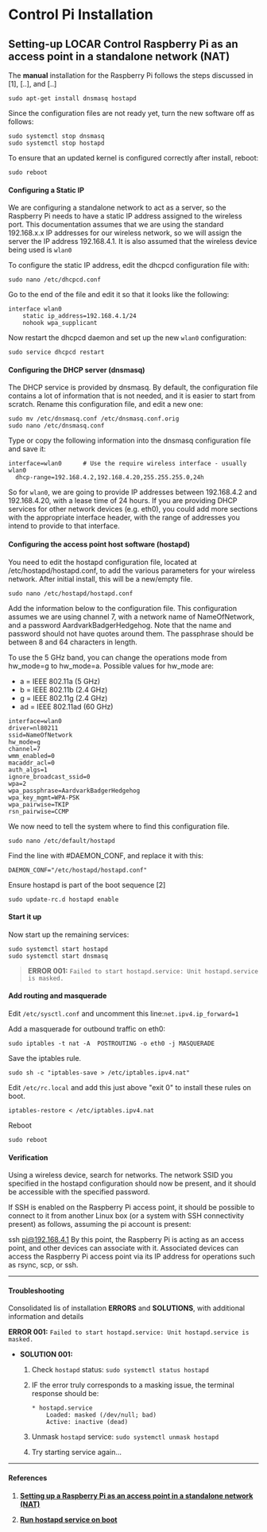 # Control Pi Installation
## Setting-up LOCAR Control Raspberry Pi as an access point in a standalone network (NAT)

The **manual** installation for the Raspberry Pi follows the steps discussed in [1], [..], and [..]
```
sudo apt-get install dnsmasq hostapd
```
Since the configuration files are not ready yet, turn the new software off as follows:
```
sudo systemctl stop dnsmasq
sudo systemctl stop hostapd
```
To ensure that an updated kernel is configured correctly after install, reboot:
```
sudo reboot
```

#### Configuring a Static IP
We are configuring a standalone network to act as a server, so the Raspberry Pi needs to have a static IP address assigned to the wireless port. This documentation assumes that we are using the standard 192.168.x.x IP addresses for our wireless network, so we will assign the server the IP address 192.168.4.1. It is also assumed that the wireless device being used is `wlan0`

To configure the static IP address, edit the dhcpcd configuration file with:
```
sudo nano /etc/dhcpcd.conf
```
Go to the end of the file and edit it so that it looks like the following:
```
interface wlan0
    static ip_address=192.168.4.1/24
    nohook wpa_supplicant
```
Now restart the dhcpcd daemon and set up the new `wlan0` configuration:
```
sudo service dhcpcd restart
```

#### Configuring the DHCP server (dnsmasq)
The DHCP service is provided by dnsmasq. By default, the configuration file contains a lot of information that is not needed, and it is easier to start from scratch. Rename this configuration file, and edit a new one:
```
sudo mv /etc/dnsmasq.conf /etc/dnsmasq.conf.orig  
sudo nano /etc/dnsmasq.conf
```
Type or copy the following information into the dnsmasq configuration file and save it:
```
interface=wlan0      # Use the require wireless interface - usually wlan0
  dhcp-range=192.168.4.2,192.168.4.20,255.255.255.0,24h
```
So for `wlan0`, we are going to provide IP addresses between 192.168.4.2 and 192.168.4.20, with a lease time of 24 hours. If you are providing DHCP services for other network devices (e.g. eth0), you could add more sections with the appropriate interface header, with the range of addresses you intend to provide to that interface.

#### Configuring the access point host software (hostapd)
You need to edit the hostapd configuration file, located at /etc/hostapd/hostapd.conf, to add the various parameters for your wireless network. After initial install, this will be a new/empty file.
```
sudo nano /etc/hostapd/hostapd.conf
```
Add the information below to the configuration file. This configuration assumes we are using channel 7, with a network name of NameOfNetwork, and a password AardvarkBadgerHedgehog. Note that the name and password should not have quotes around them. The passphrase should be between 8 and 64 characters in length.

To use the 5 GHz band, you can change the operations mode from hw_mode=g to hw_mode=a. Possible values for hw_mode are:

*   a = IEEE 802.11a (5 GHz)
*   b = IEEE 802.11b (2.4 GHz)
*   g = IEEE 802.11g (2.4 GHz)
*   ad = IEEE 802.11ad (60 GHz)

```
interface=wlan0
driver=nl80211
ssid=NameOfNetwork
hw_mode=g
channel=7
wmm_enabled=0
macaddr_acl=0
auth_algs=1
ignore_broadcast_ssid=0
wpa=2
wpa_passphrase=AardvarkBadgerHedgehog
wpa_key_mgmt=WPA-PSK
wpa_pairwise=TKIP
rsn_pairwise=CCMP
```
We now need to tell the system where to find this configuration file.
```
sudo nano /etc/default/hostapd
```
Find the line with #DAEMON_CONF, and replace it with this:
```
DAEMON_CONF="/etc/hostapd/hostapd.conf"
```
Ensure hostapd is part of the boot sequence [2]
```
sudo update-rc.d hostapd enable
```


#### Start it up
Now start up the remaining services:
```
sudo systemctl start hostapd
sudo systemctl start dnsmasq
```
>   **ERROR 001:** `Failed to start hostapd.service: Unit hostapd.service is masked.`

#### Add routing and masquerade
Edit `/etc/sysctl.conf` and uncomment this line:`net.ipv4.ip_forward=1`

Add a masquerade for outbound traffic on eth0:
```
sudo iptables -t nat -A  POSTROUTING -o eth0 -j MASQUERADE
```

Save the iptables rule.
```
sudo sh -c "iptables-save > /etc/iptables.ipv4.nat"
```

Edit `/etc/rc.local` and add this just above "exit 0" to install these rules on boot.
```
iptables-restore < /etc/iptables.ipv4.nat
```
Reboot
```
sudo reboot
```

#### Verification
Using a wireless device, search for networks. The network SSID you specified in the hostapd configuration should now be present, and it should be accessible with the specified password.

If SSH is enabled on the Raspberry Pi access point, it should be possible to connect to it from another Linux box (or a system with SSH connectivity present) as follows, assuming the pi account is present:

ssh pi@192.168.4.1
By this point, the Raspberry Pi is acting as an access point, and other devices can associate with it. Associated devices can access the Raspberry Pi access point via its IP address for operations such as rsync, scp, or ssh.

---

#### Troubleshooting
Consolidated lis of installation **ERRORS** and **SOLUTIONS**, with additional information and details


**ERROR 001:** `Failed to start hostapd.service: Unit hostapd.service is masked.`

*   **SOLUTION 001:**

    1.  Check `hostapd` status: `sudo systemctl status hostapd`
    
    2.  IF the error truly corresponds to a masking issue, the terminal response should be:
    
            * hostapd.service
                Loaded: masked (/dev/null; bad)
                Active: inactive (dead)
            
    3.  Unmask `hostapd` service: `sudo systemctl unmask hostapd`
        
    4.  Try starting service again...

---

#### References
1. [**Setting up a Raspberry Pi as an access point in a standalone network (NAT)**](https://www.raspberrypi.org/documentation/configuration/wireless/access-point.md)

2. [**Run hostapd service on boot**](http://hawksites.newpaltz.edu/myerse/2018/06/08/hostapd-on-raspberry-pi/)
